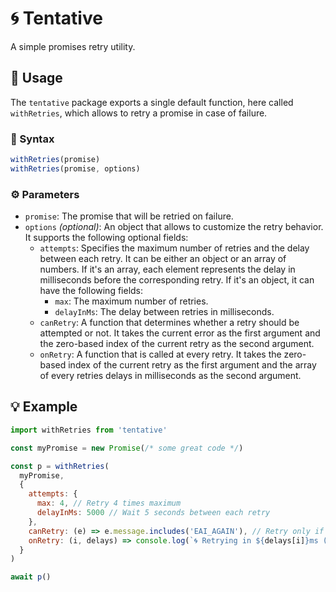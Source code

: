 # 🌀 Tentative

A simple promises retry utility.

## 🦾 Usage

The `tentative` package exports a single default function, here called `withRetries`, which allows to retry a promise in case of failure.

### 🤖 Syntax

```javascript
withRetries(promise)
withRetries(promise, options)
```

### ⚙️ Parameters

- `promise`: The promise that will be retried on failure.
- `options` _(optional)_: An object that allows to customize the retry behavior. It supports the following optional fields:
  - `attempts`: Specifies the maximum number of retries and the delay between each retry. It can be either an object or an array of numbers. If it's an array, each element represents the delay in milliseconds before the corresponding retry. If it's an object, it can have the following fields:
    - `max`: The maximum number of retries.
    - `delayInMs`: The delay between retries in milliseconds.
  - `canRetry`: A function that determines whether a retry should be attempted or not. It takes the current error as the first argument and the zero-based index of the current retry as the second argument.
  - `onRetry`: A function that is called at every retry. It takes the zero-based index of the current retry as the first argument and the array of every retries delays in milliseconds as the second argument.

## 💡 Example

```javascript
import withRetries from 'tentative'

const myPromise = new Promise(/* some great code */)

const p = withRetries(
  myPromise,
  {
    attempts: {
      max: 4, // Retry 4 times maximum
      delayInMs: 5000 // Wait 5 seconds between each retry
    },
    canRetry: (e) => e.message.includes('EAI_AGAIN'), // Retry only if the error is a DNS lookup error
    onRetry: (i, delays) => console.log(`🌀 Retrying in ${delays[i]}ms (attempt ${i + 1} out of ${delays.length})`) // Log some information at each retry
  }
)

await p()
```
